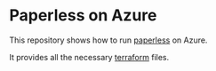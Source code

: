 # Paperless on Azure

This repository shows how to run [paperless](https://docs.paperless-ngx.com/) on Azure.

It provides all the necessary [terraform](https://www.terraform.io/) files.

